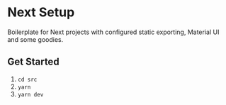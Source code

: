 # Next Setup 

Boilerplate for Next projects with configured static exporting, Material UI and some goodies.

## Get Started

1. `cd src`
2. `yarn`
3. `yarn dev`
